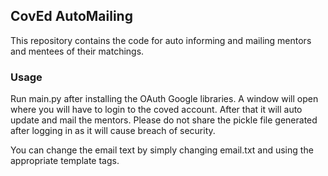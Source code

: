 ## CovEd AutoMailing

This repository contains the code for auto informing and mailing mentors and mentees of their matchings.

### Usage

Run main.py after installing the OAuth Google libraries. A window will open where you will have to login to the coved account. After that it will auto update and mail the mentors.
Please do not share the pickle file generated after logging in as it will cause breach of security.

You can change the email text by simply changing email.txt and using the appropriate template tags.


